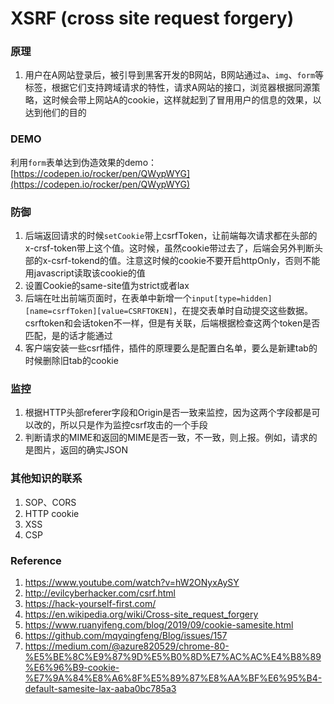 <!--
 * @description: 
 * @author: xiangrong.liu
 * @Date: 2020-06-22 09:11:40
 * @LastEditors: xiangrong.liu
 * @LastEditTime: 2020-06-28 16:16:52
--> 
# XSRF (cross site request forgery)

### 原理
1. 用户在A网站登录后，被引导到黑客开发的B网站，B网站通过```a```、```img```、```form```等标签，根据它们支持跨域请求的特性，请求A网站的接口，浏览器根据同源策略，这时候会带上网站A的cookie，这样就起到了冒用用户的信息的效果，以达到他们的目的

### DEMO
利用```form```表单达到伪造效果的demo：[https://codepen.io/rocker/pen/QWypWYG](https://codepen.io/rocker/pen/QWypWYG)

### 防御 
1. 后端返回请求的时候```setCookie```带上csrfToken，让前端每次请求都在头部的x-crsf-token带上这个值。这时候，虽然cookie带过去了，后端会另外判断头部的x-csrf-tokend的值。注意这时候的cookie不要开启httpOnly，否则不能用javascript读取该cookie的值
2. 设置Cookie的same-site值为strict或者lax
3. 后端在吐出前端页面时，在表单中新增一个```input[type=hidden][name=csrfToken][value=CSRFTOKEN]```，在提交表单时自动提交这些数据。csrftoken和会话token不一样，但是有关联，后端根据检查这两个token是否匹配，是的话才能通过
4. 客户端安装一些csrf插件，插件的原理要么是配置白名单，要么是新建tab的时候删除旧tab的cookie

### 监控
1. 根据HTTP头部referer字段和Origin是否一致来监控，因为这两个字段都是可以改的，所以只是作为监控csrf攻击的一个手段
2. 判断请求的MIME和返回的MIME是否一致，不一致，则上报。例如，请求的是图片，返回的确实JSON

### 其他知识的联系
1. SOP、CORS
2. HTTP cookie
3. XSS
4. CSP

### Reference
1. https://www.youtube.com/watch?v=hW2ONyxAySY
2. http://evilcyberhacker.com/csrf.html
3. https://hack-yourself-first.com/
4. https://en.wikipedia.org/wiki/Cross-site_request_forgery
5. https://www.ruanyifeng.com/blog/2019/09/cookie-samesite.html
6. https://github.com/mqyqingfeng/Blog/issues/157
7. https://medium.com/@azure820529/chrome-80-%E5%BE%8C%E9%87%9D%E5%B0%8D%E7%AC%AC%E4%B8%89%E6%96%B9-cookie-%E7%9A%84%E8%A6%8F%E5%89%87%E8%AA%BF%E6%95%B4-default-samesite-lax-aaba0bc785a3